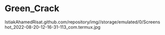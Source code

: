 # Green_Crack

IstiakAhamedRisat.github.com/repository/img//storage/emulated/0/Screenshot_2022-08-20-12-16-31-113_com.termux.jpg
